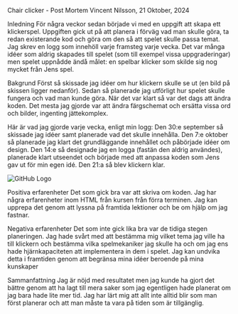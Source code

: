 Chair clicker - Post Mortem
Vincent Nilsson, 21 Oktober, 2024

Inledning
För några veckor sedan började vi med en uppgift att skapa ett klickerspel. Uppgiften gick ut på att planera i förväg vad man skulle göra, ta redan existerande kod och göra om den så att spelet skulle passa temat. Jag skrev en logg som innehöll varje framsteg varje vecka. Det var många idéer som aldrig skapades till spelet (som till exempel vissa uppgraderingar) men spelet uppnådde ändå målet: en spelbar klicker som skilde sig nog mycket från Jens spel.

Bakgrund
Först så skissade jag idéer om hur klickern skulle se ut (en bild på skissen ligger nedanför). Sedan så planerade jag utförligt hur spelet skulle fungera och vad man kunde göra. När det var klart så var det dags att ändra koden. Det mesta jag gjorde var att ändra färgschemat och ersätta vissa ord och bilder, ingenting jättekomplex.


Här är vad jag gjorde varje vecka, enligt min logg:
Den 30:e september så skissade jag idéer samt planerade vad det skulle innehålla. Den 7:e oktober så planerade jag klart det grundläggande innehållet och påbörjade idéer om design. Den 14:e så designade jag en logga (fastän den aldrig användes), planerade klart utseendet och började med att anpassa koden som Jens gav ut för min egen idé. Den 21:a så blev klickern klar.

![GitHub Logo](/Bilder/Skärmbilder/Skiss18.png)

Positiva erfarenheter
Det som gick bra var att skriva om koden. Jag har några erfarenheter inom HTML från kursen från förra terminen. Jag kan upprepa det genom att lyssna på framtida lektioner och be om hjälp om jag fastnar.

Negativa erfarenheter
Det som inte gick lika bra var de tidiga stegen planeringen. Jag hade svårt med att bestämma mig vilket tema jag ville ha till klickern och bestämma vilka spelmekaniker jag skulle ha och om jag ens hade hjärnkapaciteten att implementera in dem i spelet. Jag kan undvika detta i framtiden genom att begränsa mina idéer beroende på mina kunskaper

Sammanfattning
Jag är nöjd med resultatet men jag kunde ha gjort det bättre genom att ha lagt till mera saker som jag egentligen hade planerat om jag bara hade lite mer tid. Jag har lärt mig att allt inte alltid blir som man först planerar och att man måste ta vara på tiden som är tillgänglig.